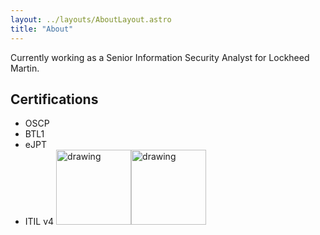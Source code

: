 ```yaml
---
layout: ../layouts/AboutLayout.astro
title: "About"
---
```


Currently working as a Senior Information Security Analyst for Lockheed Martin.

## Certifications

- OSCP
- BTL1
- eJPT
- ITIL v4
<img src="../../assets/oscp-logo.jpg" alt="drawing" width="120"/><img src="../assets/btl1.png" alt="drawing" width="120"/>
